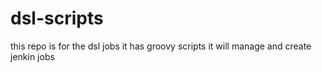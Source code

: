 # dsl-scripts



this repo is for the dsl jobs 
it has groovy scripts
it will manage and create jenkin jobs
